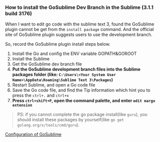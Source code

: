 
### How to install the GoSublime Dev Branch in the Sublime (3.1.1 build 3176)

When I want to edit go code with the sublime text 3, found the GoSublime plugin cannot be get from the `install package` command. And the official site of GoSublime plugin suggests users to use the development branch. 

So, record the GoSublime plugin install steps below.

1. Install the Go and config the ENV variable GOPATH&GOROOT
2. Install the Sublime
3. Get the GoSublime dev branch file
4. **Put the GoSublime development branch files into the Sublime packages folder (like: `C:\Users\<Your System User Name>\AppData\Roaming\Sublime Text 3\Packages`)**
5. Restart Sublime, and open a Go code file
6. Save the Go code file, and find the Tip information which hint you to press the `ctrl+.` and `ctrl+x`
7. **Press `ctrl+shift+P`, open the command palette, and enter `edit margo extension`**

> PS: if you cannot complete the go package install(like `guru`), you should install these packages by yourself(like `go get golang.org/x/tools/cmd/guru`).

[Configuration of GoSublime](https://gist.github.com/congjf/19f50aee8879567a176c9e53eb5902d3)
